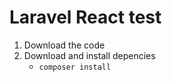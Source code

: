 # Laravel React test

1. Download the code 
2. Download and install depencies 
   - ```composer install```
